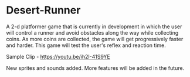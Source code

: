 # Desert-Runner
A 2-d platformer game that is currently in development in which the user will control a runner and avoid obstacles along the way while collecting coins. As more coins are collected, the game will get progressively faster and harder. This game will test the user's reflex and reaction time.

Sample Clip - https://youtu.be/ih2I-41S9YE

New sprites and sounds added. More features will be added in the future.
